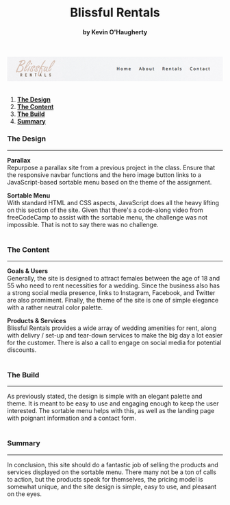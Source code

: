 <h1 align="center">Blissful Rentals</h1>
<h4 align="center">by Kevin O'Haugherty</h4>
<br>

![blissful rentals nav banner](/menu/images/readme-banner.png)
<br><br>

1. **[The Design](#the-design)**
1. **[The Content](#the-content)**
1. **[The Build](#the-build)**
1. **[Summary](#summary)**


### The Design
---
**Parallax**<br>
Repurpose a parallax site from a previous project in the class. Ensure that the responsive navbar functions and the hero image button links to a JavaScript-based sortable menu based on the theme of the assignment.

**Sortable Menu**<br>
With standard HTML and CSS aspects, JavaScript does all the heavy lifting on this section of the site. Given that there's a code-along video from freeCodeCamp to assist with the sortable menu, the challenge was not impossible. That is not to say there was no challenge. 
<br><br>

### The Content
---
**Goals & Users**<br>
Generally, the site is designed to attract females between the age of 18 and 55 who need to rent necessities for a wedding. Since the business also has a strong social media presence, links to Instagram, Facebook, and Twitter are also promiment. Finally, the theme of the site is one of simple elegance with a rather neutral color palette. 

**Products & Services**<br>
Blissful Rentals provides a wide array of wedding amenities for rent, along with delivry / set-up and tear-down services to make the big day a lot easier for the customer. There is also a call to engage on social media for potential discounts.
<br><br>

### The Build
---
As previously stated, the design is simple with an elegant palette and theme. It is meant to be easy to use and engaging enough to keep the user interested. The sortable menu helps with this, as well as the landing page with poignant information and a contact form.
<br><br>

### Summary
---
In conclusion, this site should do a fantastic job of selling the products and services displayed on the sortable menu. There many not be a ton of calls to action, but the products speak for themselves, the pricing model is somewhat unique, and the site design is simple, easy to use, and pleasant on the eyes.
<br><br>
